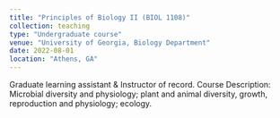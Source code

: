 ```yaml
---
title: "Principles of Biology II (BIOL 1108)"
collection: teaching
type: "Undergraduate course"
venue: "University of Georgia, Biology Department"
date: 2022-08-01
location: "Athens, GA"
---
```


Graduate learning assistant & Instructor of record.
Course Description:	Microbial diversity and physiology; plant and animal diversity, growth, reproduction and physiology; ecology.
